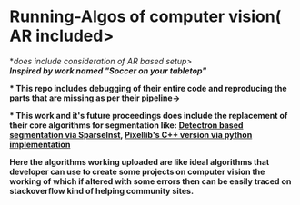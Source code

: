 # Running-Algos of computer vision( AR included>
*<i>does include consideration of AR based setup></i><br/>
<b><i>Inspired by work named "Soccer on your tabletop"</i></b><br/>

<b>* This repo includes debugging of their entire code and reproducing the parts that are missing as per their pipeline-><br/>
  
<b>* This work and it's future proceedings does include the replacement of their core algorithms for segmentation like: <ins>Detectron based segmentation via SparseInst</ins>, <ins>Pixellib's C++ version via python implementation</ins><br/>

Here the algorithms working uploaded are like ideal algorithms that developer can use to create some projects on computer vision the working of which if altered with some errors then can be easily traced on stackoverflow kind of helping community sites.<br/>

